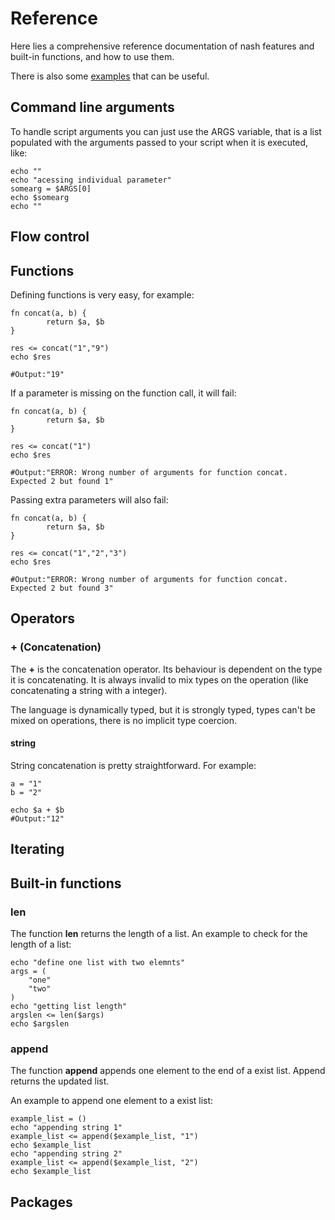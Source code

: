 # Reference

Here lies a comprehensive reference documentation of nash
features and built-in functions, and how to use them.

There is also some [examples](./examples) that can be useful.


## Command line arguments

To handle script arguments you can just use the ARGS variable,
that is a list populated with the arguments passed to your script
when it is executed, like:

```nash
echo ""
echo "acessing individual parameter"
somearg = $ARGS[0]
echo $somearg
echo ""
```

## Flow control

## Functions

Defining functions is very easy, for example:

```nash
fn concat(a, b) {
        return $a, $b
}

res <= concat("1","9")
echo $res

#Output:"19"
```

If a parameter is missing on the function call,
it will fail:

```nash
fn concat(a, b) {
        return $a, $b
}

res <= concat("1")
echo $res

#Output:"ERROR: Wrong number of arguments for function concat. Expected 2 but found 1"
```

Passing extra parameters will also fail:

```nash
fn concat(a, b) {
        return $a, $b
}

res <= concat("1","2","3")
echo $res

#Output:"ERROR: Wrong number of arguments for function concat. Expected 2 but found 3"
```

## Operators

### + (Concatenation)

The **+** is the concatenation operator. Its behaviour
is dependent on the type it is concatenating. It
is always invalid to mix types on the operation
(like concatenating a string with a integer).

The language is dynamically typed, but it is strongly
typed, types can't be mixed on operations, there is no
implicit type coercion.

#### string

String concatenation is pretty straightforward.
For example:

```nash
a = "1"
b = "2"

echo $a + $b
#Output:"12"
```

## Iterating

## Built-in functions

### len

The function **len** returns the length of a list.
An example to check for the length of a list:

```
echo "define one list with two elemnts"
args = (
    "one"
    "two"
)
echo "getting list length"
argslen <= len($args)
echo $argslen
```

### append

The function **append** appends one element to the end of a exist list.
Append returns the updated list.

An example to append one element to a exist list:

```
example_list = ()
echo "appending string 1"
example_list <= append($example_list, "1")
echo $example_list
echo "appending string 2"
example_list <= append($example_list, "2")
echo $example_list
```

## Packages
